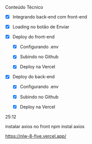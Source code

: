 Conteúdo Técnico
-[x] Integrando back-end com front-end

-[x] Loading no botão de Enviar

-[x] Deploy do front-end

    -[x] Configurando .env

    -[x] Subindo no Github

    -[x] Deploy na Vercel

-[x] Deploy do back-end

    -[x] Configurando .env

    -[x] Subindo no Github

    -[x] Deploy na Vercel 


25:12 

instalar axios no front
npm instal axios

https://nlw-8-five.vercel.app/